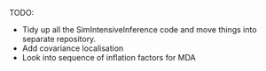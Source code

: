 TODO:

 - Tidy up all the SimIntensiveInference code and move things into separate repository.
 - Add covariance localisation
 - Look into sequence of inflation factors for MDA